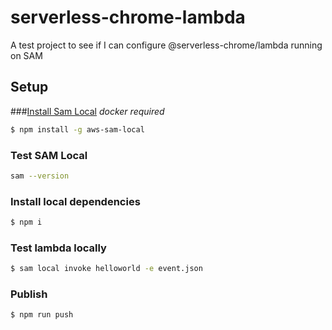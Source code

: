 # serverless-chrome-lambda
A test project to see if I can configure @serverless-chrome/lambda running on SAM

## Setup
###[Install Sam Local](https://github.com/awslabs/aws-sam-local)
 *docker required*
 ```bash
 $ npm install -g aws-sam-local
 ```
 ### Test SAM Local
 ```bash
sam --version
```
 
 ### Install local dependencies
 ```bash
 $ npm i 
 ```
 
 ### Test lambda locally
  ```bash
  $ sam local invoke helloworld -e event.json
  ```
 
 ### Publish 
   ```bash
   $ npm run push
   ```


